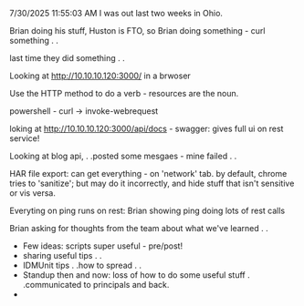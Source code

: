 7/30/2025 11:55:03 AM
I was out last two weeks in Ohio.

Brian doing his stuff, Huston is FTO, so Brian doing something - curl something . .

last time they did something . .

Looking at http://10.10.10.120:3000/ in a brwoser

Use the HTTP method to do a verb - resources are the noun.

powershell - curl -> invoke-webrequest

loking at http://10.10.10.120:3000/api/docs - swagger: gives full ui on rest service!

Looking at blog api, . .posted some mesgaes - mine failed . .

HAR file export: can get everything - on 'network' tab.  by default, chrome tries to 'sanitize'; but may do it incorrectly, and hide stuff that isn't sensitive or vis versa.

Everyting on ping runs on rest: Brian showing ping doing lots of rest calls

Brian asking for thoughts from the team about what we've learned . .
- Few ideas: scripts super useful - pre/post!
- sharing useful tips . .
- IDMUnit tips . .how to spread . .
- Standup then and now: loss of how to do some useful stuff . .communicated to principals and back.
- 

